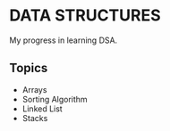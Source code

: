 
# DATA STRUCTURES

My progress in learning DSA.




## Topics
- Arrays
- Sorting Algorithm
- Linked List
- Stacks

